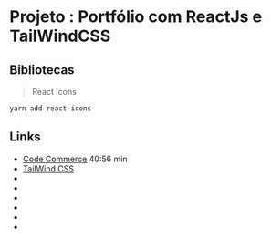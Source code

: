 # Projeto : Portfólio com ReactJs e TailWindCSS

## Bibliotecas

> React Icons

```bash
yarn add react-icons
```

## Links

* [Code Commerce](https://www.youtube.com/watch?v=2kg0z1qNrkw) 40:56 min
* [TailWind CSS](https://tailwindcss.com)
* []()
* []()
* []()
* []()
* []()
* []()
